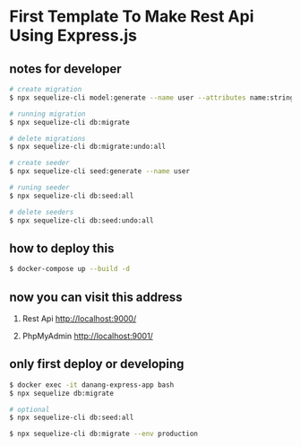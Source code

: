 # First Template To Make Rest Api Using Express.js

## notes for developer
```bash
# create migration
$ npx sequelize-cli model:generate --name user --attributes name:string

# running migration
$ npx sequelize-cli db:migrate

# delete migrations
$ npx sequelize-cli db:migrate:undo:all

# create seeder
$ npx sequelize-cli seed:generate --name user

# runing seeder
$ npx sequelize-cli db:seed:all

# delete seeders
$ npx sequelize-cli db:seed:undo:all

```

## how to deploy this
```bash
$ docker-compose up --build -d
```

## now you can visit this address
1. Rest Api [http://localhost:9000/](http://localhost:9000/)

2. PhpMyAdmin [http://localhost:9001/](http://localhost:9001/)

## only first deploy or developing
```bash
$ docker exec -it danang-express-app bash
$ npx sequelize db:migrate

# optional
$ npx sequelize-cli db:seed:all
```

```bash
$ npx sequelize-cli db:migrate --env production
```
